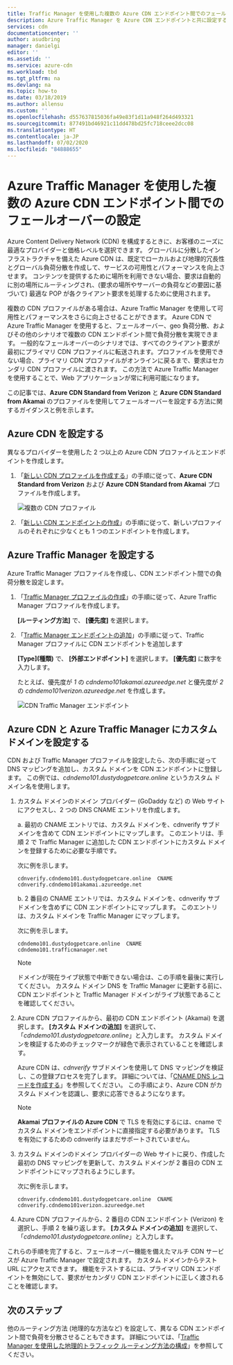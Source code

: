 ```yaml
---
title: Traffic Manager を使用した複数の Azure CDN エンドポイント間でのフェールオーバー
description: Azure Traffic Manager を Azure CDN エンドポイントと共に設定する方法について説明します。
services: cdn
documentationcenter: ''
author: asudbring
manager: danielgi
editor: ''
ms.assetid: ''
ms.service: azure-cdn
ms.workload: tbd
ms.tgt_pltfrm: na
ms.devlang: na
ms.topic: how-to
ms.date: 03/18/2019
ms.author: allensu
ms.custom: ''
ms.openlocfilehash: d557637815036fa49e83f1d11a948f264d493321
ms.sourcegitcommit: 877491bd46921c11dd478bd25fc718ceee2dcc08
ms.translationtype: HT
ms.contentlocale: ja-JP
ms.lasthandoff: 07/02/2020
ms.locfileid: "84888655"
---
```

# <a name="set-up-failover-across-multiple-azure-cdn-endpoints-with-azure-traffic-manager"></a>Azure Traffic Manager を使用した複数の Azure CDN エンドポイント間でのフェールオーバーの設定

Azure Content Delivery Network (CDN) を構成するときに、お客様のニーズに最適なプロバイダーと価格レベルを選択できます。 グローバルに分散したインフラストラクチャを備えた Azure CDN は、既定でローカルおよび地理的冗長性とグローバル負荷分散を作成して、サービスの可用性とパフォーマンスを向上させます。 コンテンツを提供するために場所を利用できない場合、要求は自動的に別の場所にルーティングされ、(要求の場所やサーバーの負荷などの要因に基づいて) 最適な POP が各クライアント要求を処理するために使用されます。 
 
複数の CDN プロファイルがある場合は、Azure Traffic Manager を使用して可用性とパフォーマンスをさらに向上させることができます。 Azure CDN で Azure Traffic Manager を使用すると、フェールオーバー、geo 負荷分散、およびその他のシナリオで複数の CDN エンドポイント間で負荷分散を実現できます。 一般的なフェールオーバーのシナリオでは、すべてのクライアント要求が最初にプライマリ CDN プロファイルに転送されます。プロファイルを使用できない場合、プライマリ CDN プロファイルがオンラインに戻るまで、要求はセカンダリ CDN プロファイルに渡されます。 この方法で Azure Traffic Manager を使用することで、Web アプリケーションが常に利用可能になります。 

この記事では、**Azure CDN Standard from Verizon** と **Azure CDN Standard from Akamai** のプロファイルを使用してフェールオーバーを設定する方法に関するガイダンスと例を示します。

## <a name="set-up-azure-cdn"></a>Azure CDN を設定する 
異なるプロバイダーを使用した 2 つ以上の Azure CDN プロファイルとエンドポイントを作成します。

1. 「[新しい CDN プロファイルを作成する](cdn-create-new-endpoint.md#create-a-new-cdn-profile)」の手順に従って、**Azure CDN Standard from Verizon** および **Azure CDN Standard from Akamai** プロファイルを作成します。
 
   ![複数の CDN プロファイル](./media/cdn-traffic-manager/cdn-multiple-profiles.png)

2. 「[新しい CDN エンドポイントの作成](cdn-create-new-endpoint.md#create-a-new-cdn-endpoint)」の手順に従って、新しいプロファイルのそれぞれに少なくとも 1 つのエンドポイントを作成します。

## <a name="set-up-azure-traffic-manager"></a>Azure Traffic Manager を設定する
Azure Traffic Manager プロファイルを作成し、CDN エンドポイント間での負荷分散を設定します。 

1. 「[Traffic Manager プロファイルの作成](https://docs.microsoft.com/azure/traffic-manager/traffic-manager-create-profile)」の手順に従って、Azure Traffic Manager プロファイルを作成します。 

    **[ルーティング方法]** で、 **[優先度]** を選択します。

2. 「[Traffic Manager エンドポイントの追加](https://docs.microsoft.com/azure/traffic-manager/traffic-manager-create-profile#add-traffic-manager-endpoints)」の手順に従って、Traffic Manager プロファイルに CDN エンドポイントを追加します

    **[Type]\(種類\)** で、 **[外部エンドポイント]** を選択します。 **[優先度]** に数字を入力します。

    たとえば、優先度が *1* の *cdndemo101akamai.azureedge.net* と優先度が *2* の *cdndemo101verizon.azureedge.net* を作成します。

   ![CDN Traffic Manager エンドポイント](./media/cdn-traffic-manager/cdn-traffic-manager-endpoints.png)


## <a name="set-up-custom-domain-on-azure-cdn-and-azure-traffic-manager"></a>Azure CDN と Azure Traffic Manager にカスタム ドメインを設定する
CDN および Traffic Manager プロファイルを設定したら、次の手順に従って DNS マッピングを追加し、カスタム ドメインを CDN エンドポイントに登録します。 この例では、*cdndemo101.dustydogpetcare.online* というカスタム ドメイン名を使用します。

1. カスタム ドメインのドメイン プロバイダー (GoDaddy など) の Web サイトにアクセスし、2 つの DNS CNAME エントリを作成します。 

    a. 最初の CNAME エントリでは、カスタム ドメインを、cdnverify サブドメインを含めて CDN エンドポイントにマップします。 このエントリは、手順 2 で Traffic Manager に追加した CDN エンドポイントにカスタム ドメインを登録するために必要な手順です。

      次に例を示します。 

      `cdnverify.cdndemo101.dustydogpetcare.online  CNAME  cdnverify.cdndemo101akamai.azureedge.net`  

    b. 2 番目の CNAME エントリでは、カスタム ドメインを、cdnverify サブドメインを含めずに CDN エンドポイントにマップします。 このエントリは、カスタム ドメインを Traffic Manager にマップします。 

      次に例を示します。 
      
      `cdndemo101.dustydogpetcare.online  CNAME  cdndemo101.trafficmanager.net`   

    > [!NOTE]
    > ドメインが現在ライブ状態で中断できない場合は、この手順を最後に実行してください。 カスタム ドメイン DNS を Traffic Manager に更新する前に、CDN エンドポイントと Traffic Manager ドメインがライブ状態であることを確認してください。
    >


2.  Azure CDN プロファイルから、最初の CDN エンドポイント (Akamai) を選択します。 **[カスタム ドメインの追加]** を選択して、「*cdndemo101.dustydogpetcare.online*」と入力します。 カスタム ドメインを検証するためのチェックマークが緑色で表示されていることを確認します。 

    Azure CDN は、*cdnverify* サブドメインを使用して DNS マッピングを検証し、この登録プロセスを完了します。 詳細については、「[CNAME DNS レコードを作成する](cdn-map-content-to-custom-domain.md#create-a-cname-dns-record)」を参照してください。 この手順により、Azure CDN がカスタム ドメインを認識し、要求に応答できるようになります。
    
    > [!NOTE]
    > **Akamai プロファイルの Azure CDN** で TLS を有効にするには、cname でカスタム ドメインをエンドポイントに直接指定する必要があります。 TLS を有効にするための cdnverify はまだサポートされていません。 
    >

3.  カスタム ドメインのドメイン プロバイダーの Web サイトに戻り、作成した最初の DNS マッピングを更新して、カスタム ドメインが 2 番目の CDN エンドポイントにマップされるようにします。
                             
    次に例を示します。 

    `cdnverify.cdndemo101.dustydogpetcare.online  CNAME  cdnverify.cdndemo101verizon.azureedge.net`  

4. Azure CDN プロファイルから、2 番目の CDN エンドポイント (Verizon) を選択し、手順 2 を繰り返します。 **[カスタム ドメインの追加]** を選択して、「*cdndemo101.dustydogpetcare.online*」と入力します。
 
これらの手順を完了すると、フェールオーバー機能を備えたマルチ CDN サービスが Azure Traffic Manager で設定されます。 カスタム ドメインからテスト URL にアクセスできます。 機能をテストするには、プライマリ CDN エンドポイントを無効にして、要求がセカンダリ CDN エンドポイントに正しく渡されることを確認します。 

## <a name="next-steps"></a>次のステップ
他のルーティング方法 (地理的な方法など) を設定して、異なる CDN エンドポイント間で負荷を分散させることもできます。 詳細については、「[Traffic Manager を使用した地理的トラフィック ルーティング方法の構成](https://docs.microsoft.com/azure/traffic-manager/traffic-manager-configure-geographic-routing-method)」を参照してください。



